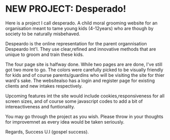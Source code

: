 # NEW PROJECT: Desperado!
Here is a project I call desperado. A child moral grooming website for an organisation meant to tame young kids (4-12years) who are though by society to be naturally misbehaved.

Despeardo is the online representation for the parent organnisation Despeardo Int'l. They use clear,refined and innovative methods that are unique to groom and train these kids.

The four page site is halfway done. While two pages are are done, I've still got two more to go. The colors were carefully picked to be visually friendly for kids and of course parents/guardins who will be visiting the site for thier ward's sake. The websitealso has a login and register page for existing clients and new intakes respectively.

Upcoming features int the site would include cookies,responsiveness for all screen sizes, and of course some javascript codes to add a bit of intereactiveness and funtionality.

You may go through the project as you wish. Please throw in your thoughts for improvemnet as every idea would be taken seriously. 

Regards,
Success U.I (gospel success).
